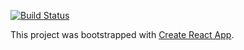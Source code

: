 [![Build Status](https://travis-ci.org/maniskasyap/all-is-web.svg?branch=master)](https://travis-ci.org/maniskasyap/all-is-web)

This project was bootstrapped with [Create React App](https://github.com/facebookincubator/create-react-app).